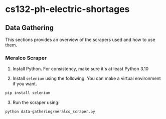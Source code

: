 # cs132-ph-electric-shortages

## Data Gathering

This sections provides an overview of the scrapers used and how to use them.

### Meralco Scraper

1. Install Python. For consistency, make sure it's at least Python 3.10

2. Install `selenium` using the following. You can make a virtual environment if you want.

```bash
pip install selenium
```

3. Run the scraper using:

```bash
python data-gathering/meralco_scraper.py
```